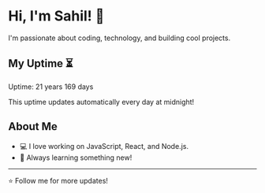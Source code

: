 # Hi, I'm Sahil! 👋

I'm passionate about coding, technology, and building cool projects.

## My Uptime ⏳
Uptime: 21 years 169 days

This uptime updates automatically every day at midnight!

## About Me
- 💻 I love working on JavaScript, React, and Node.js.
- 🎯 Always learning something new!

---

⭐️ Follow me for more updates!
